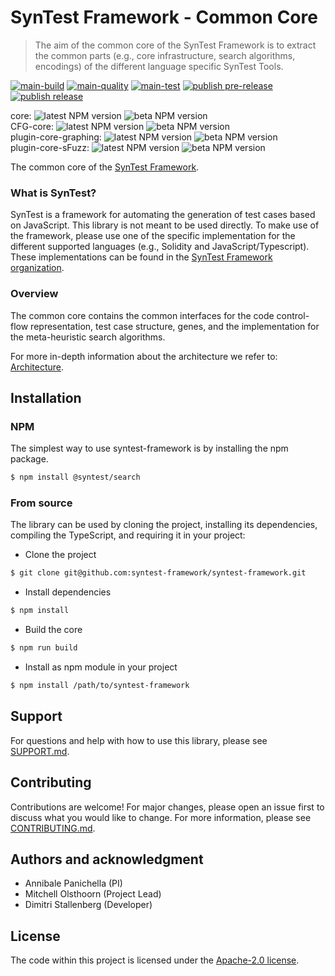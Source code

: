# SynTest Framework - Common Core

> The aim of the common core of the SynTest Framework is to extract the common parts (e.g., core infrastructure, search algorithms, encodings) of the different language specific SynTest Tools.

[![main-build](https://github.com/syntest-framework/syntest-framework/actions/workflows/main-build.yml/badge.svg)](https://github.com/syntest-framework/syntest-framework/actions/workflows/main-build.yml)
[![main-quality](https://github.com/syntest-framework/syntest-framework/actions/workflows/main-quality.yml/badge.svg)](https://github.com/syntest-framework/syntest-framework/actions/workflows/main-quality.yml)
[![main-test](https://github.com/syntest-framework/syntest-framework/actions/workflows/main-test.yml/badge.svg)](https://github.com/syntest-framework/syntest-framework/actions/workflows/main-test.yml)
[![publish pre-release](https://github.com/syntest-framework/syntest-framework/actions/workflows/publish-prerelease.yml/badge.svg)](https://github.com/syntest-framework/syntest-framework/actions/workflows/publish-prerelease.yml)
[![publish release](https://github.com/syntest-framework/syntest-framework/actions/workflows/publish-release.yml/badge.svg)](https://github.com/syntest-framework/syntest-framework/actions/workflows/publish-release.yml)

core:
![latest NPM version](https://img.shields.io/npm/v/@syntest/search/latest?style=flat)
![beta NPM version](https://img.shields.io/npm/v/@syntest/search/beta?style=flat) <br />
CFG-core:
![latest NPM version](https://img.shields.io/npm/v/@syntest/cfg/latest?style=flat)
![beta NPM version](https://img.shields.io/npm/v/@syntest/cfg/beta?style=flat) <br />
plugin-core-graphing:
![latest NPM version](https://img.shields.io/npm/v/@syntest/plugin-core-event-listener-graphing/latest?style=flat)
![beta NPM version](https://img.shields.io/npm/v/@syntest/plugin-core-event-listener-graphing/beta?style=flat) <br />
plugin-core-sFuzz:
![latest NPM version](https://img.shields.io/npm/v/@syntest/plugin-core-search-algorithm-sfuzz/latest?style=flat)
![beta NPM version](https://img.shields.io/npm/v/@syntest/plugin-core-search-algorithm-sfuzz/beta?style=flat) <br />

The common core of the [SynTest Framework](https://www.syntest.org).

### What is SynTest?

SynTest is a framework for automating the generation of test cases based on JavaScript. This library is not meant to be used directly. To make use of the framework, please use one of the specific implementation for the different supported languages (e.g., Solidity and JavaScript/Typescript). These implementations can be found in the [SynTest Framework organization](https://github.com/syntest-framework).

### Overview

The common core contains the common interfaces for the code control-flow representation, test case structure, genes, and the implementation for the meta-heuristic search algorithms.

For more in-depth information about the architecture we refer to: [Architecture](docs/ARCHITECTURE.md).

## Installation

### NPM

The simplest way to use syntest-framework is by installing the npm package.

```bash
$ npm install @syntest/search
```

### From source

The library can be used by cloning the project, installing its dependencies, compiling the TypeScript, and requiring it in your project:

- Clone the project

```bash
$ git clone git@github.com:syntest-framework/syntest-framework.git
```

- Install dependencies

```bash
$ npm install
```

- Build the core

```bash
$ npm run build
```

- Install as npm module in your project

```bash
$ npm install /path/to/syntest-framework
```

## Support

For questions and help with how to use this library, please see [SUPPORT.md](SUPPORT.md).

## Contributing

Contributions are welcome! For major changes, please open an issue first to discuss what you would like to change. For more information, please see [CONTRIBUTING.md](CONTRIBUTING.md).

## Authors and acknowledgment

- Annibale Panichella (PI)
- Mitchell Olsthoorn (Project Lead)
- Dimitri Stallenberg (Developer)

## License

The code within this project is licensed under the [Apache-2.0 license](LICENSE).
